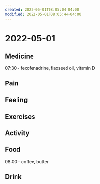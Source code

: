 ```yaml
---
created: 2022-05-01T08:05:04-04:00
modified: 2022-05-01T08:05:44-04:00
---
```


# 2022-05-01

## Medicine

07:30 - fexofenadrine, flaxseed oil, vitamin D


## Pain


## Feeling


## Exercises


## Activity


## Food

08:00 - coffee, butter


## Drink
